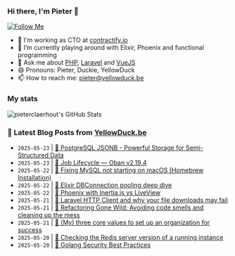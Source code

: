 ### Hi there, I'm Pieter 👋  
[![Follow Me](https://img.shields.io/github/followers/pieterclaerhout?label=Follow&style=social)](https://github.com/pieterclaerhout)

- 🏢 I'm working as CTO at [contractify.io](https://contractify.io)
- 🌱 I’m currently playing around with Elixir, Phoenix and functional programming
- 💬 Ask me about [PHP](https://php.net), [Laravel](http://laravel.com) and [VueJS](https://vuejs.org)
- 😄 Pronouns: Pieter, Duckie, YellowDuck
- 📫 How to reach me: pieter@yellowduck.be

### My stats

![pieterclaerhout's GitHub Stats](https://github-readme-stats.vercel.app/api?username=pieterclaerhout&show_icons=true&count_private=true&line_height=40)

### 📩 Latest Blog Posts from [YellowDuck.be](https://www.yellowduck.be/)
<!-- BLOG-POST-LIST:START -->
- `2025-05-23` | [🔗 PostgreSQL JSONB - Powerful Storage for Semi-Structured Data](https://www.yellowduck.be/posts/postgresql-jsonb-powerful-storage-for-semi-structured-data)  
- `2025-05-23` | [🔗 Job Lifecycle — Oban v2.19.4](https://www.yellowduck.be/posts/job-lifecycle-oban-v2-19-4)  
- `2025-05-22` | [🐥 Fixing MySQL not starting on macOS &lpar;Homebrew Installation&rpar;](https://www.yellowduck.be/posts/fixing-mysql-not-starting-on-macos-homebrew-installation)  
- `2025-05-22` | [🔗 Elixir DBConnection pooling deep dive](https://www.yellowduck.be/posts/elixir-dbconnection-pooling-deep-dive)  
- `2025-05-22` | [🔗 Phoenix with Inertia.js vs LiveView](https://www.yellowduck.be/posts/phoenix-with-inertia-js-vs-liveview)  
- `2025-05-21` | [🐥 Laravel HTTP Client and why your file downloads may fail](https://www.yellowduck.be/posts/laravel-http-client-and-why-your-file-downloads-may-fail)  
- `2025-05-21` | [🔗 Refactoring Gone Wild: Avoiding code smells and cleaning up the mess](https://www.yellowduck.be/posts/refactoring-gone-wild-avoiding-code-smells-and-cleaning-up-the-mess)  
- `2025-05-21` | [🔗 &lpar;My&rpar; three core values to set up an organization for success](https://www.yellowduck.be/posts/my-three-core-values-to-set-up-an-organization-for-success)  
- `2025-05-20` | [🐥 Checking the Redis server version of a running instance](https://www.yellowduck.be/posts/checking-the-redis-server-version)  
- `2025-05-20` | [🔗 Golang Security Best Practices](https://www.yellowduck.be/posts/golang-security-best-practices)  

<!-- BLOG-POST-LIST:END -->
